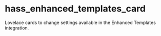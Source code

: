 # hass_enhanced_templates_card
Lovelace cards to change settings available in the Enhanced Templates integration.
